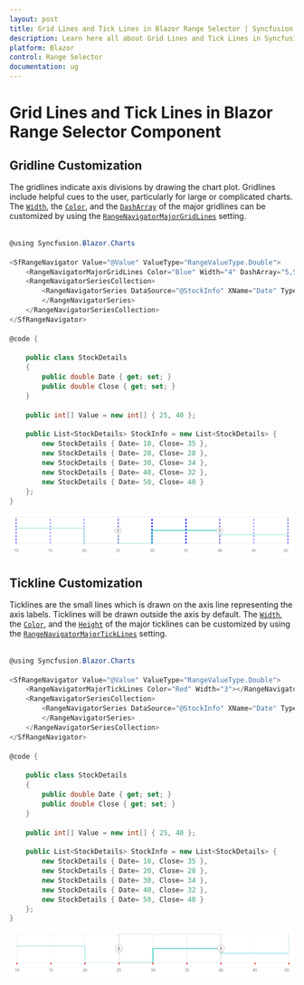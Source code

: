 ```yaml
---
layout: post
title: Grid Lines and Tick Lines in Blazor Range Selector | Syncfusion
description: Learn here all about Grid Lines and Tick Lines in Syncfusion Blazor Range Selector component and more.
platform: Blazor
control: Range Selector
documentation: ug
---
```


# Grid Lines and Tick Lines in Blazor Range Selector Component

## Gridline Customization

The gridlines indicate axis divisions by drawing the chart plot. Gridlines include helpful cues to the user, particularly for large or complicated charts. The [`Width`](https://help.syncfusion.com/cr/blazor/Syncfusion.Blazor.Charts.ChartCommonMajorGridLines.html#Syncfusion_Blazor_Charts_ChartCommonMajorGridLines_Width), the [`Color`](https://help.syncfusion.com/cr/blazor/Syncfusion.Blazor.Charts.ChartCommonMajorGridLines.html#Syncfusion_Blazor_Charts_ChartCommonMajorGridLines_Color), and the [`DashArray`](https://help.syncfusion.com/cr/blazor/Syncfusion.Blazor.Charts.ChartCommonMajorGridLines.html#Syncfusion_Blazor_Charts_ChartCommonMajorGridLines_DashArray) of the major gridlines can be customized by using the [`RangeNavigatorMajorGridLines`](https://help.syncfusion.com/cr/blazor/Syncfusion.Blazor.Charts.RangeNavigatorMajorGridLines.html) setting.

```csharp

@using Syncfusion.Blazor.Charts

<SfRangeNavigator Value="@Value" ValueType="RangeValueType.Double">
    <RangeNavigatorMajorGridLines Color="Blue" Width="4" DashArray="5,5"></RangeNavigatorMajorGridLines>
    <RangeNavigatorSeriesCollection>
        <RangeNavigatorSeries DataSource="@StockInfo" XName="Date" Type="RangeNavigatorType.StepLine" YName="Close">
        </RangeNavigatorSeries>
    </RangeNavigatorSeriesCollection>
</SfRangeNavigator>

@code {

    public class StockDetails
    {
        public double Date { get; set; }
        public double Close { get; set; }
    }

    public int[] Value = new int[] { 25, 40 };

    public List<StockDetails> StockInfo = new List<StockDetails> {
        new StockDetails { Date= 10, Close= 35 },
        new StockDetails { Date= 20, Close= 28 },
        new StockDetails { Date= 30, Close= 34 },
        new StockDetails { Date= 40, Close= 32 },
        new StockDetails { Date= 50, Close= 40 }
    };
}

```

![Gridline customization](images/grid-tick/grid.png)

## Tickline Customization

Ticklines are the small lines which is drawn on the axis line representing the axis labels. Ticklines will be drawn outside the axis by default. The [`Width`](https://help.syncfusion.com/cr/blazor/Syncfusion.Blazor.Charts.ChartCommonMajorTickLines.html#Syncfusion_Blazor_Charts_ChartCommonMajorTickLines_Width), the [`Color`](https://help.syncfusion.com/cr/blazor/Syncfusion.Blazor.Charts.ChartCommonMajorTickLines.html#Syncfusion_Blazor_Charts_ChartCommonMajorTickLines_Color), and the [`Height`](https://help.syncfusion.com/cr/blazor/Syncfusion.Blazor.Charts.ChartCommonMajorTickLines.html#Syncfusion_Blazor_Charts_ChartCommonMajorTickLines_Height) of the major ticklines can be customized by using the [`RangeNavigatorMajorTickLines`](https://help.syncfusion.com/cr/blazor/Syncfusion.Blazor.Charts.RangeNavigatorMajorTickLines.html) setting.

```csharp

@using Syncfusion.Blazor.Charts

<SfRangeNavigator Value="@Value" ValueType="RangeValueType.Double">
    <RangeNavigatorMajorTickLines Color="Red" Width="3"></RangeNavigatorMajorTickLines>
    <RangeNavigatorSeriesCollection>
        <RangeNavigatorSeries DataSource="@StockInfo" XName="Date" Type="RangeNavigatorType.StepLine" YName="Close">
        </RangeNavigatorSeries>
    </RangeNavigatorSeriesCollection>
</SfRangeNavigator>

@code {

    public class StockDetails
    {
        public double Date { get; set; }
        public double Close { get; set; }
    }

    public int[] Value = new int[] { 25, 40 };

    public List<StockDetails> StockInfo = new List<StockDetails> {
        new StockDetails { Date= 10, Close= 35 },
        new StockDetails { Date= 20, Close= 28 },
        new StockDetails { Date= 30, Close= 34 },
        new StockDetails { Date= 40, Close= 32 },
        new StockDetails { Date= 50, Close= 40 }
    };
}

```

![Tickline customization](images/grid-tick/tick.png)